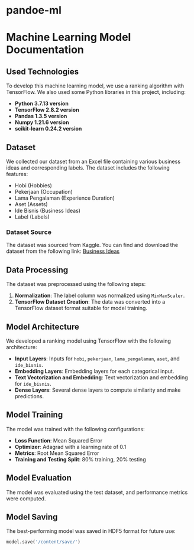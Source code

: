 # pandoe-ml
# Machine Learning Model Documentation

## Used Technologies
To develop this machine learning model, we use a ranking algorithm with TensorFlow. We also used some Python libraries in this project, including:

- **Python 3.7.13 version**
- **TensorFlow 2.8.2 version**
- **Pandas 1.3.5 version**
- **Numpy 1.21.6 version**
- **scikit-learn 0.24.2 version**

## Dataset
We collected our dataset from an Excel file containing various business ideas and corresponding labels. The dataset includes the following features:

- Hobi (Hobbies)
- Pekerjaan (Occupation)
- Lama Pengalaman (Experience Duration)
- Aset (Assets)
- Ide Bisnis (Business Ideas)
- Label (Labels)

### Dataset Source
The dataset was sourced from Kaggle. You can find and download the dataset from the following link:
[Business Ideas](https://docs.google.com/spreadsheets/d/1ZNIXlt_KS4KLEFrf58dKmwccf6nniFYqXo0mq7hnyvU/edit?usp=sharing)

## Data Processing
The dataset was preprocessed using the following steps:

1. **Normalization**: The label column was normalized using `MinMaxScaler`.
2. **TensorFlow Dataset Creation**: The data was converted into a TensorFlow dataset format suitable for model training.

## Model Architecture
We developed a ranking model using TensorFlow with the following architecture:

- **Input Layers**: Inputs for `hobi`, `pekerjaan`, `lama_pengalaman`, `aset`, and `ide_bisnis`.
- **Embedding Layers**: Embedding layers for each categorical input.
- **Text Vectorization and Embedding**: Text vectorization and embedding for `ide_bisnis`.
- **Dense Layers**: Several dense layers to compute similarity and make predictions.

## Model Training
The model was trained with the following configurations:

- **Loss Function**: Mean Squared Error
- **Optimizer**: Adagrad with a learning rate of 0.1
- **Metrics**: Root Mean Squared Error
- **Training and Testing Split**: 80% training, 20% testing

## Model Evaluation
The model was evaluated using the test dataset, and performance metrics were computed.

## Model Saving
The best-performing model was saved in HDF5 format for future use:

```python
model.save('/content/save/')
